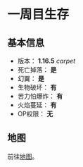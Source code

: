 # 一周目生存

## 基本信息

+ 版本： **1.16.5** *carpet*
+ 死亡掉落： **是**
+ 幻翼： **是**
+ 生物破坏： **有**
+ 苦力怕爆炸： **有**
+ 火焰蔓延： **有**
+ OP权限： **无**


## 地图

前往[地图](./map)。
